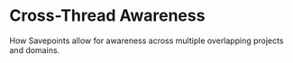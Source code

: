 # Cross-Thread Awareness

How Savepoints allow for awareness across multiple overlapping projects and domains.
